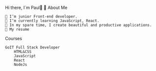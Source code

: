 Hi there, I`m Paul👨 👋
About Me

    🔭 I’m junior Front-end developer.
    🌱 I’m currently learning JavaScript, React.
    🌌 In my spare time, I create beautiful and productive applications.
    💚 My resume

Courses

    GoIT Full Stack Developer
        HTML&CSS
        JavaScript
        React
        NodeJs
